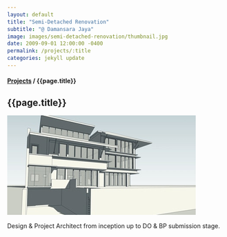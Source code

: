 ```yaml
---
layout: default
title: "Semi-Detached Renovation"
subtitle: "@ Damansara Jaya"
image: images/semi-detached-renovation/thumbnail.jpg
date: 2009-09-01 12:00:00 -0400
permalink: /projects/:title
categories: jekyll update
---
```


<section>
  <h4>
    <a href="/projects">Projects</a> / {{page.title}}
  </h4>
  <h1 class="header">{{page.title}}</h1>
  <div class="row">
    <div class="8u 12u$(medium)">
      <span class="image fit"><img src="images/semi-detached-renovation/pic01.jpg" alt="" /></span>
    </div>
    <div class="4u$ 12u$(medium)">
      <p>
        Design & Project Architect from inception up to DO & BP submission stage.
      </p>
    </div>
  </div>
</section>

